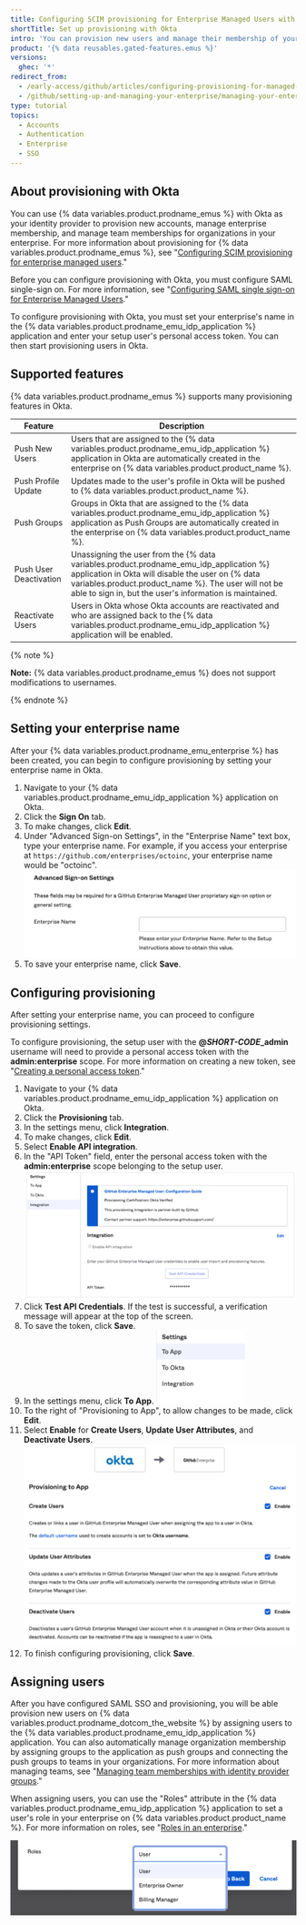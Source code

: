 ```yaml
---
title: Configuring SCIM provisioning for Enterprise Managed Users with Okta
shortTitle: Set up provisioning with Okta
intro: 'You can provision new users and manage their membership of your enterprise and teams using Okta as your identity provider.'
product: '{% data reusables.gated-features.emus %}'
versions:
  ghec: '*'
redirect_from:
  - /early-access/github/articles/configuring-provisioning-for-managed-users-with-okta
  - /github/setting-up-and-managing-your-enterprise/managing-your-enterprise-users-with-your-identity-provider/configuring-scim-provisioning-for-enterprise-managed-users-with-okta
type: tutorial
topics:
  - Accounts
  - Authentication
  - Enterprise
  - SSO
---
```


## About provisioning with Okta

You can use {% data variables.product.prodname_emus %} with Okta as your identity provider to provision new accounts, manage enterprise membership, and manage team memberships for organizations in your enterprise. For more information about provisioning for {% data variables.product.prodname_emus %}, see "[Configuring SCIM provisioning for enterprise managed users](/github/setting-up-and-managing-your-enterprise/managing-your-enterprise-users-with-your-identity-provider/configuring-scim-provisioning-for-enterprise-managed-users)."

Before you can configure provisioning with Okta, you must configure SAML single-sign on. For more information, see "[Configuring SAML single sign-on for Enterprise Managed Users](/github/setting-up-and-managing-your-enterprise/managing-your-enterprise-users-with-your-identity-provider/configuring-saml-single-sign-on-for-enterprise-managed-users)."

To configure provisioning with Okta, you must set your enterprise's name in the {% data variables.product.prodname_emu_idp_application %} application and enter your setup user's personal access token. You can then start provisioning users in Okta.

## Supported features

{% data variables.product.prodname_emus %} supports many provisioning features in Okta.

| Feature | Description |
| --- | --- |
| Push New Users | Users that are assigned to the {% data variables.product.prodname_emu_idp_application %} application in Okta are automatically created in the enterprise on {% data variables.product.product_name %}. |
| Push Profile Update | Updates made to the user's profile in Okta will be pushed to {% data variables.product.product_name %}. |
| Push Groups | Groups in Okta that are assigned to the {% data variables.product.prodname_emu_idp_application %} application as Push Groups are automatically created in the enterprise on {% data variables.product.product_name %}. |
| Push User Deactivation | Unassigning the user from the {% data variables.product.prodname_emu_idp_application %} application in Okta will disable the user on {% data variables.product.product_name %}. The user will not be able to sign in, but the user's information is maintained. |
| Reactivate Users | Users in Okta whose Okta accounts are reactivated and who are assigned back to the {% data variables.product.prodname_emu_idp_application %} application will be enabled. |

{% note %}

**Note:** {% data variables.product.prodname_emus %} does not support modifications to usernames.

{% endnote %}

## Setting your enterprise name

After your {% data variables.product.prodname_emu_enterprise %} has been created, you can begin to configure provisioning by setting your enterprise name in Okta.

1. Navigate to your {% data variables.product.prodname_emu_idp_application %} application on Okta.
1. Click the **Sign On** tab.
1. To make changes, click **Edit**.
1. Under "Advanced Sign-on Settings", in the "Enterprise Name" text box, type your enterprise name. For example, if you access your enterprise at `https://github.com/enterprises/octoinc`, your enterprise name would be "octoinc".
![Screenshot of the Enterprise Name field on Okta](/assets/images/help/enterprises/okta-emu-enterprise-name.png)
1. To save your enterprise name, click **Save**.

## Configuring provisioning

After setting your enterprise name, you can proceed to configure provisioning settings.

To configure provisioning, the setup user with the **@<em>SHORT-CODE</em>_admin** username will need to provide a personal access token with the **admin:enterprise** scope. For more information on creating a new token, see "[Creating a personal access token](/github/setting-up-and-managing-your-enterprise/managing-your-enterprise-users-with-your-identity-provider/configuring-scim-provisioning-for-enterprise-managed-users#creating-a-personal-access-token)."

1. Navigate to your {% data variables.product.prodname_emu_idp_application %} application on Okta.
1. Click the **Provisioning** tab.
1. In the settings menu, click **Integration**.
1. To make changes, click **Edit**.
1. Select **Enable API integration**.
1. In the "API Token" field, enter the personal access token with the **admin:enterprise** scope belonging to the setup user.
![Screenshot showing the API Token field on Okta](/assets/images/help/enterprises/okta-emu-token.png)
1. Click **Test API Credentials**. If the test is successful, a verification message will appear at the top of the screen.
1. To save the token, click **Save**.
1. In the settings menu, click **To App**.
![Screenshot showing the To App menu item on Okta](/assets/images/help/enterprises/okta-emu-to-app-menu.png)
1. To the right of "Provisioning to App", to allow changes to be made, click **Edit**.
1. Select **Enable** for **Create Users**, **Update User Attributes**, and **Deactivate Users**.
![Screenshot showing provisioning options on Okta](/assets/images/help/enterprises/okta-emu-provisioning-to-app.png)
1. To finish configuring provisioning, click **Save**.

## Assigning users

After you have configured SAML SSO and provisioning, you will be able provision new users on {% data variables.product.prodname_dotcom_the_website %} by assigning users to the {% data variables.product.prodname_emu_idp_application %} application. You can also automatically manage organization membership by assigning groups to the application as push groups and connecting the push groups to teams in your organizations. For more information about managing teams, see "[Managing team memberships with identity provider groups](/github/setting-up-and-managing-your-enterprise/managing-your-enterprise-users-with-your-identity-provider/managing-team-memberships-with-identity-provider-groups)."

When assigning users, you can use the "Roles" attribute in the {% data variables.product.prodname_emu_idp_application %} application to set a user's role in your enterprise on {% data variables.product.product_name %}. For more information on roles, see "[Roles in an enterprise](/github/setting-up-and-managing-your-enterprise/managing-users-in-your-enterprise/roles-in-an-enterprise)."

![Screenshot showing the role options for provisioned user on Okta](/assets/images/help/enterprises/okta-emu-user-role.png)